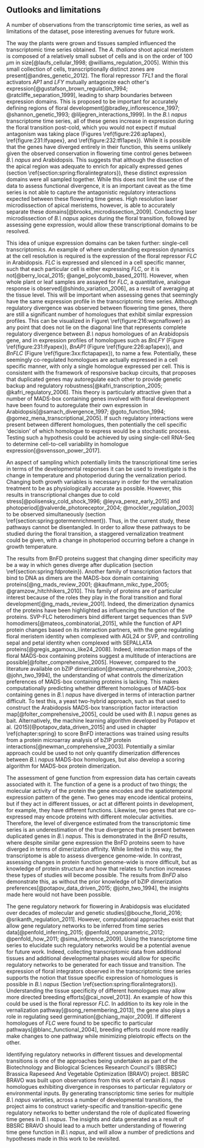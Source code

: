 ## Outlooks and limitations

A number of observations from the transcriptomic time series, as well as limitations of the dataset, pose interesting avenues for future work.

The way the plants were grown and tissues sampled influenced the transcriptomic time series obtained.
The *A. thaliana* shoot apical meristem is composed of a relatively small subset of cells and is on the order of 100 $\mu$m in size[@laufs_cellular_1998; @williams_regulation_2005].
Within this small collection of cells, transcriptionally distinct zones are present[@andres_genetic_2012].
The floral repressor *TFL1* and the floral activators *AP1* and *LFY* mutually antagonize each other's expression[@gustafson_brown_regulation_1994; @ratcliffe_separation_1999], leading to sharp boundaries between expression domains.
This is proposed to be important for accurately defining regions of floral development[@bradley_inflorescence_1997; @shannon_genetic_1993; @liljegren_interactions_1999].
In the *B.\ napus* transcriptome time series, all of these genes increase in expression during the floral transition post-cold, which you would not expect if mutual antagonism was taking place (Figures \ref{figure:226:ap1apex}, \ref{figure:231:lfyapex}, and \ref{figure:232:tfl1apex}).
While it is possible that the genes have diverged entirely in their function, this seems unlikely given the observed conservation in flowering time control genes between *B.\ napus* and Arabidopsis.
This suggests that although the dissection of the apical region was adequate to enrich for apically expressed genes (section \ref{section:spring:floralintegrators}), these distinct expression domains were all sampled together.
While this does not limit the use of the data to assess functional divergence, it is an important caveat as the time series is not able to capture the antagonistic regulatory interactions expected between these flowering time genes.
High resolution laser microdissection of apical meristems, however, is able to accurately separate these domains[@brooks_microdissection_2009].
Conducting laser microdissection of *B.\ napus* apices during the floral transition, followed by assessing gene expression, would allow these transcriptional domains to be resolved.

This idea of unique expression domains can be taken further: single-cell transcriptomics.
An example of where understanding expression dynamics at the cell resolution is required is the expression of the floral repressor *FLC* in Arabidopsis.
*FLC* is expressed and silenced in a cell specific manner, such that each particular cell is either expressing *FLC*, or it is not[@berry_local_2015; @angel_polycomb_based_2011].
However, when whole plant or leaf samples are assayed for *FLC*, a quantitative, analogue response is observed[@shindo_variation_2006], as a result of averaging at the tissue level.
This will be important when assessing genes that seemingly have the same expression profile in the transcriptomic time series.
Although regulatory divergence was observed between flowering time genes, there are still a significant number of homologues that exhibit similar expression profiles.
This can be visualized in Figure\ \ref{figure:216:wgcnaflower} as any point that does not lie on the diagonal line that represents complete regulatory divergence between *B.\ napus* homologues of an Arabidopsis gene, and in expression profiles of homologues such as *BnLFY* (Figure \ref{figure:231:lfyapex}), *BnAP1* (Figure \ref{figure:226:ap1apex}), and *BnFLC* (Figure \ref{figure:3xx:flctapapex}), to name a few.
Potentially, these seemingly co-regulated homologues are actually expressed in a cell specific manner, with only a single homologue expressed per cell.
This is consistent with the framework of responsive backup circuits, that proposes that duplicated genes may autoregulate each other to provide genetic backup and regulatory robustness[@kafri_transcription_2005; @kafri_regulatory_2006].
This theory is particularly attractive given that a number of MADS-box containing genes involved with floral development have been found to autoregulate their own expression in Arabidopsis[@samach_divergence_1997; @goto_function_1994; @gomez_mena_transcriptional_2005].
If such regulatory interactions were present between different homologues, then potentially the cell specific 'decision' of which homologue to express would be a stochastic process.
Testing such a hypothesis could be achieved by using single-cell RNA-Seq to determine cell-to-cell variability in homologue expression[@svensson_power_2017].

An aspect of sampling which potentially limits the transcriptional time series in terms of the developmental responses it can be used to investigate is the change in temperature and photoperiod during the vernalization period.
Changing both growth variables is necessary in order for the vernalization treatment to be as physiologically accurate as possible.
However, this results in transcriptional changes due to cold stress[@polisensky_cold_shock_1996; @leyva_perez_early_2015] and photoperiod[@valverde_photoreceptor_2004; @mockler_regulation_2003] to be observed simultaneously (section \ref{section:spring:gotermenrichment}).
Thus, in the current study, these pathways cannot be disentangled.
In order to allow these pathways to be studied during the floral transition, a staggered vernalization treatment could be given, with a change in photoperiod occurring before a change in growth temperature.

The results from BnFD proteins suggest that changing dimer specificity may be a way in which genes diverge after duplication (section \ref{section:spring:fdprotein}).
Another family of transcription factors that bind to DNA as dimers are the MADS-box domain containing proteins[@ng_mads_review_2001; @kaufmann_mikc_type_2005; @gramzow_hitchhikers_2010].
This family of proteins are of particular interest because of the roles they play in the floral transition and floral development[@ng_mads_review_2001].
Indeed, the dimerization dynamics of the proteins have been highlighted as influencing the function of the proteins.
SVP-FLC heterodimers bind different target sequences than SVP homodimers[@mateos_combinatorial_2015], while the function of AP1 protein changes based on its interaction partners, with the gene regulating floral meristem identity when complexed with AGL24 or SVP, and controlling sepal and petal identity when complexed with SEPALLATA proteins[@gregis_agamous_like24_2008].
Indeed, interaction maps of the floral MADS-box containing proteins suggest a multitude of interactions are possible[@folter_comprehensive_2005].
However, compared to the literature available on bZIP dimerization[@newman_comprehensive_2003; @john_two_1994], the understanding of what controls the dimerization preferences of MADS-box containing proteins is lacking.
This makes computationally predicting whether different homologues of MADS-box containing genes in *B.\ napus* have diverged in terms of interaction partner difficult.
To test this, a yeast two-hybrid approach, such as that used to construct the Arabidopsis MADS-box transcription factor interaction map[@folter_comprehensive_2005], could be used with *B.\ napus* genes as bait.
Alternatively, the machine learning algorithm developed by Potapov et al. (2015)[@potapov_data_driven_2015] and used in chapter \ref{chapter:spring} to score BnFD interactions was trained using results from a protein microarray analysis of bZIP protein interactions[@newman_comprehensive_2003].
Potentially a similar approach could be used to not only quantify dimerization differences between *B.\ napus* MADS-box homologues, but also develop a scoring algorithm for MADS-box protein dimerization.

The assessment of gene function from expression data has certain caveats associated with it.
The function of a gene is a product of two things; the molecular activity of the protein the gene encodes and the spatiotemporal expression pattern of the gene.
Two genes may encode identical proteins, but if they act in different tissues, or act at different points in development, for example, they have different functions.
Likewise, two genes that are co-expressed may encode proteins with different molecular activities.
Therefore, the level of divergence estimated from the transcriptomic time series is an underestimation of the true divergence that is present between duplicated genes in *B.\ napus*.
This is demonstrated in the *BnFD* results, where despite similar gene expression the BnFD proteins seem to have diverged in terms of dimerization affinity.
While limited in this way, the transcriptome is able to assess divergence genome-wide.
In contrast, assessing changes in protein function genome-wide is more difficult, but as knowledge of protein structure and how that relates to function increases these types of studies will become possible.
The results from *BnFD* also demonstrate this, as without the prior knowledge of bZIP dimerization preferences[@potapov_data_driven_2015; @john_two_1994], the insights made here would not have been possible.

The gene regulatory network for flowering in Arabidopsis was elucidated over decades of molecular and genetic studies[@bouche_florid_2016; @srikanth_regulation_2011].
However, computational approaches exist that allow gene regulatory networks to be inferred from time series data[@penfold_inferring_2015; @penfold_nonparametric_2012; @penfold_how_2011; @sima_inference_2009].
Using the transcriptome time series to elucidate such regulatory networks would be a potential avenue for future work.
Indeed, collecting transcriptomic data from additional tissues and additional developmental phases would allow for specific regulatory networks to be generated for each tissue and transition.
The expression of floral integrators observed in the transcriptomic time series supports the notion that tissue specific expression of homologues is possible in *B.\ napus* (Section \ref{section:spring:floralintegrators}).
Understanding the tissue specificity of different homologues may allow more directed breeding efforts[@cai_novel_2013].
An example of how this could be used is the floral repressor *FLC*.
In addition to its key role in the vernalization pathway[@song_remembering_2013], the gene also plays a role in regulating seed germination[@chiang_major_2009].
If different homologues of *FLC* were found to be specific to particular pathways[@blanc_functional_2004], breeding efforts could more readily make changes to one pathway while minimizing pleiotropic effects on the other.

Identifying regulatory networks in different tissues and developmental transitions is one of the approaches being undertaken as part of the Biotechnology and Biological Sciences Research Council's (BBSRC) Brassica Rapeseed And Vegetable Optimization (BRAVO) project.
BBSRC BRAVO was built upon observations from this work of certain *B.\ napus* homologues exhibiting divergence in responses to particular regulatory or environmental inputs.
By generating transcriptomic time series for multiple *B.\ napus* varieties, across a number of developmental transitions, the project aims to construct variety-specific and transition-specific gene regulatory networks to better understand the role of duplicated flowering time genes in *B.\ napus*.
The insights and data generated as a result of BBSRC BRAVO should lead to a much better understanding of flowering time gene function in *B.\ napus*, and will allow a number of predictions and hypotheses made in this work to be revisited.
